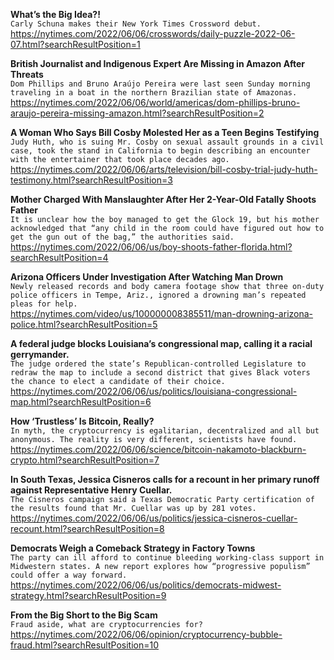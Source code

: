 **What’s the Big Idea?!**\
`Carly Schuna makes their New York Times Crossword debut.`\
https://nytimes.com/2022/06/06/crosswords/daily-puzzle-2022-06-07.html?searchResultPosition=1

**British Journalist and Indigenous Expert Are Missing in Amazon After Threats**\
`Dom Phillips and Bruno Araújo Pereira were last seen Sunday morning traveling in a boat in the northern Brazilian state of Amazonas.`\
https://nytimes.com/2022/06/06/world/americas/dom-phillips-bruno-araujo-pereira-missing-amazon.html?searchResultPosition=2

**A Woman Who Says Bill Cosby Molested Her as a Teen Begins Testifying**\
`Judy Huth, who is suing Mr. Cosby on sexual assault grounds in a civil case, took the stand in California to begin describing an encounter with the entertainer that took place decades ago.`\
https://nytimes.com/2022/06/06/arts/television/bill-cosby-trial-judy-huth-testimony.html?searchResultPosition=3

**Mother Charged With Manslaughter After Her 2-Year-Old Fatally Shoots Father**\
`It is unclear how the boy managed to get the Glock 19, but his mother acknowledged that “any child in the room could have figured out how to get the gun out of the bag,” the authorities said.`\
https://nytimes.com/2022/06/06/us/boy-shoots-father-florida.html?searchResultPosition=4

**Arizona Officers Under Investigation After Watching Man Drown**\
`Newly released records and body camera footage show that three on-duty police officers in Tempe, Ariz., ignored a drowning man’s repeated pleas for help.`\
https://nytimes.com/video/us/100000008385511/man-drowning-arizona-police.html?searchResultPosition=5

**A federal judge blocks Louisiana’s congressional map, calling it a racial gerrymander.**\
`The judge ordered the state’s Republican-controlled Legislature to redraw the map to include a second district that gives Black voters the chance to elect a candidate of their choice.`\
https://nytimes.com/2022/06/06/us/politics/louisiana-congressional-map.html?searchResultPosition=6

**How ‘Trustless’ Is Bitcoin, Really?**\
`In myth, the cryptocurrency is egalitarian, decentralized and all but anonymous. The reality is very different, scientists have found.`\
https://nytimes.com/2022/06/06/science/bitcoin-nakamoto-blackburn-crypto.html?searchResultPosition=7

**In South Texas, Jessica Cisneros calls for a recount in her primary runoff against Representative Henry Cuellar.**\
`The Cisneros campaign said a Texas Democratic Party certification of the results found that Mr. Cuellar was up by 281 votes.`\
https://nytimes.com/2022/06/06/us/politics/jessica-cisneros-cuellar-recount.html?searchResultPosition=8

**Democrats Weigh a Comeback Strategy in Factory Towns**\
`The party can ill afford to continue bleeding working-class support in Midwestern states. A new report explores how “progressive populism” could offer a way forward.`\
https://nytimes.com/2022/06/06/us/politics/democrats-midwest-strategy.html?searchResultPosition=9

**From the Big Short to the Big Scam**\
`Fraud aside, what are cryptocurrencies for?`\
https://nytimes.com/2022/06/06/opinion/cryptocurrency-bubble-fraud.html?searchResultPosition=10

